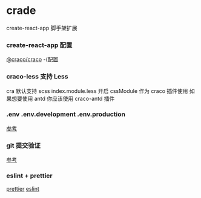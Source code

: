 # crade

create-react-app 脚手架扩展

### create-react-app 配置

[@craco/craco](https://www.npmjs.com/package/@craco/craco)
-([配置](https://github.com/dilanx/craco/tree/master/recipes)

### craco-less 支持 Less

cra 默认支持 scss index.module.less 开启 cssModule
作为 craco 插件使用
如果想要使用 antd 你应该使用 craco-antd 插件

### .env .env.development .env.production

[参考](https://blog.csdn.net/CEZLZ/article/details/108100460)

### git 提交验证

[参考](https://github.com/conventional-changelog/commitlint)

### eslint + prettier

[prettier](https://prettier.io/docs/en/index.html)
[eslint](https://eslint.org/docs/latest/)
